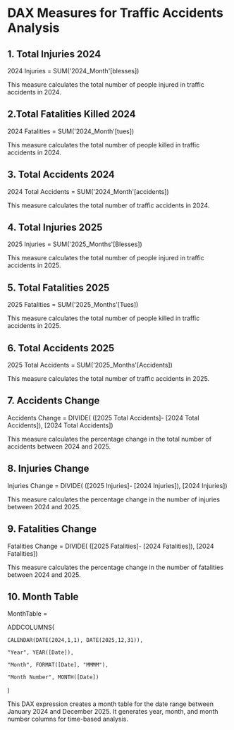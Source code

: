 # DAX Measures for Traffic Accidents Analysis

## 1. Total Injuries 2024
2024 Injuries = SUM('2024_Month'[blesses])

This measure calculates the total number of people injured in traffic accidents in 2024.

## 2.Total Fatalities Killed 2024
2024 Fatalities = SUM('2024_Month'[tues])

This measure calculates the total number of people killed in traffic accidents in 2024.

## 3. Total Accidents 2024
2024 Total Accidents = SUM('2024_Month'[accidents])

This measure calculates the total number of traffic accidents in 2024.

## 4. Total Injuries 2025
2025 Injuries = SUM('2025_Months'[Blesses])

This measure calculates the total number of people injured in traffic accidents in 2025.

## 5. Total Fatalities 2025
2025 Fatalities = SUM('2025_Months'[Tues])

This measure calculates the total number of people killed in traffic accidents in 2025.

## 6. Total Accidents 2025
2025 Total Accidents = SUM('2025_Months'[Accidents])

This measure calculates the total number of traffic accidents in 2025.

## 7. Accidents Change
Accidents Change = DIVIDE( ([2025 Total Accidents]- [2024 Total Accidents]), [2024 Total Accidents])

This measure calculates the percentage change in the total number of accidents between 2024 and 2025.

## 8. Injuries Change
Injuries Change = DIVIDE( ([2025 Injuries]- [2024 Injuries]), [2024 Injuries])

This measure calculates the percentage change in the number of injuries between 2024 and 2025.

## 9. Fatalities Change
Fatalities Change = DIVIDE( ([2025 Fatalities]- [2024 Fatalities]), [2024 Fatalities])

This measure calculates the percentage change in the number of fatalities between 2024 and 2025.

## 10. Month Table
MonthTable = 

ADDCOLUMNS(

    CALENDAR(DATE(2024,1,1), DATE(2025,12,31)), 
    
    "Year", YEAR([Date]), 
    
    "Month", FORMAT([Date], "MMMM"),
    
    "Month Number", MONTH([Date])
    
)

This DAX expression creates a month table for the date range between January 2024 and December 2025. It generates year, month, and month number columns for time-based analysis.
